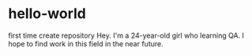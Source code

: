 # hello-world
first time create repository
Hey. I'm a 24-year-old girl who learning QA. I hope to find work in this field in the near future.
